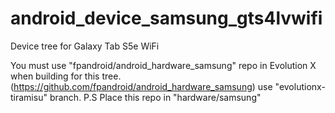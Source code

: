 # android_device_samsung_gts4lvwifi
Device tree for Galaxy Tab S5e WiFi

You must use "fpandroid/android_hardware_samsung" repo in Evolution X when building for this tree. (https://github.com/fpandroid/android_hardware_samsung) use "evolutionx-tiramisu" branch.
P.S Place this repo in "hardware/samsung"
